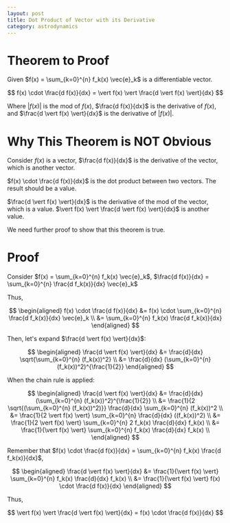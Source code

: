 ```yaml
---
layout: post
title: Dot Product of Vector with its Derivative
category: astrodynamics
---
```


# Theorem to Proof

Given $f(x) = \sum_{k=0}^{n} f_k(x) \vec{e}_k$ is a differentiable vector.

$$
f(x) \cdot \frac{d f(x)}{dx} = \vert f(x) \vert \frac{d \vert f(x) \vert}{dx}
$$

Where $\vert f(x) \vert$ is the mod of $f(x)$, $\frac{d f(x)}{dx}$ is the derivative of $f(x)$, and $\frac{d \vert f(x) \vert}{dx}$ is the derivative of $\vert f(x) \vert$.

# Why This Theorem is NOT Obvious

Consider $f(x)$ is a vector, $\frac{d f(x)}{dx}$ is the derivative of the vector, which is another vector.

$f(x) \cdot \frac{d f(x)}{dx}$ is the dot product between two vectors. The result should be a value.

$\frac{d \vert f(x) \vert}{dx}$ is the derivative of the mod of the vector, which is a value. $\vert f(x) \vert \frac{d \vert f(x) \vert}{dx}$ is another value.

We need further proof to show that this theorem is true.

# Proof

Consider $f(x) = \sum_{k=0}^{n} f_k(x) \vec{e}_k$, $\frac{d f(x)}{dx} = \sum_{k=0}^{n} \frac{d f_k(x)}{dx} \vec{e}_k$

Thus,

$$
\begin{aligned}
    f(x) \cdot \frac{d f(x)}{dx} &= f(x) \cdot \sum_{k=0}^{n} \frac{d f_k(x)}{dx} \vec{e}_k \\
    &= \sum_{k=0}^{n} f_k(x) \frac{d f_k(x)}{dx}
\end{aligned}
$$

Then, let's expand $\frac{d \vert f(x) \vert}{dx}$:

$$
\begin{aligned}
    \frac{d \vert f(x) \vert}{dx} &= \frac{d}{dx} \sqrt{\sum_{k=0}^{n} (f_k(x))^2} \\
    &= \frac{d}{dx} (\sum_{k=0}^{n} (f_k(x))^2)^{\frac{1}{2}}
\end{aligned}
$$

When the chain rule is applied:

$$
\begin{aligned}
    \frac{d \vert f(x) \vert}{dx} &= \frac{d}{dx} (\sum_{k=0}^{n} (f_k(x))^2)^{\frac{1}{2}} \\
    &= \frac{1}{2 \sqrt{(\sum_{k=0}^{n} (f_k(x))^2)}} \frac{d}{dx} \sum_{k=0}^{n} (f_k(x))^2 \\
    &= \frac{1}{2 \vert f(x) \vert} \sum_{k=0}^{n} \frac{d}{dx} ((f_k(x))^2) \\
    &= \frac{1}{2 \vert f(x) \vert} \sum_{k=0}^{n} 2 f_k(x) \frac{d}{dx} f_k(x) \\
    &= \frac{1}{\vert f(x) \vert} \sum_{k=0}^{n} f_k(x) \frac{d}{dx} f_k(x) \\
\end{aligned}
$$

Remember that $f(x) \cdot \frac{d f(x)}{dx} = \sum_{k=0}^{n} f_k(x) \frac{d f_k(x)}{dx}$,

$$
\begin{aligned}
    \frac{d \vert f(x) \vert}{dx} &= \frac{1}{\vert f(x) \vert} \sum_{k=0}^{n} f_k(x) \frac{d}{dx} f_k(x) \\
    &= \frac{1}{\vert f(x) \vert} f(x) \cdot \frac{d f(x)}{dx}
\end{aligned}
$$

Thus,

$$
\vert f(x) \vert \frac{d \vert f(x) \vert}{dx} = f(x) \cdot \frac{d f(x)}{dx}
$$
